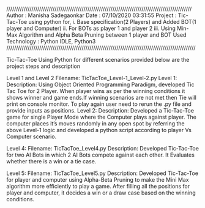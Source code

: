 ////////////////////////////////////////////////////////////////////////////////////////////////
Author       			: Manisha Sadegaonkar
Date          			: 07/10/2020 03:31:55
Project      			: Tic-Tac-Toe using python for,
                    i.	Base specification(2 Players) and Added BOT(1 player and Computer)
                    ii.	For BOTs as player 1 and player 2
                     iii.	Using Min-Max Algorithm and Alpha Beta Pruning between 1 player and BOT
Used Technology   : Python IDLE, Python3
//////////////////////////////////////////////////////////////////////////////////////////////////


Tic-Tac-Toe Using Python for different scenarios provided below are the project steps and description 

Level 1 and Level 2
Filename: TicTacToe_Level-1_Level-2.py
Level 1:
Description:
Using Object Oriented Programming Paradigm, developed Tic Tac Toe for 2 Player. When player wins as per the winning conditions it shows winner and game ends.If winning scenarios are not met then Tie will print on console monitor. To play again user need to rerun the .py file and provide inputs as positions.
Level 2:
Description:
Developed a Tic-Tac-Toe game for single Player Mode where the Computer plays against player. The computer places it’s moves randomly in any open spot by referring the above Level-1 logic and developed a python script according to player Vs Computer scenario.

Level 4:
Filename: TicTacToe_Level4.py
Description:
Developed Tic-Tac-Toe for two AI Bots in which 2 AI Bots compete against each other. It Evaluates whether there is a win or a tie case.

Level 5:
Filename: TicTacToe_Level5.py
Description:
Developed Tic-Tac-Toe for player and computer using Alpha-Beta Pruning to make the Mini Max  algorithm more efficiently to play a game. After filling all the positions for player and computer, it decides a win or a draw case based on the winning conditions.

